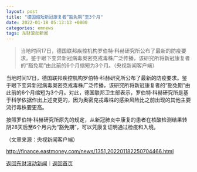 ```yaml
---
layout: post
title: "德国缩短新冠康复者“豁免期”至3个月"
date: 2022-01-18 05:13:13 +0800
categories: emnews
tags: 东财滚动新闻
---
```

> 当地时间17日，德国联邦疾控机构罗伯特·科赫研究所公布了最新的防疫要求。鉴于眼下变异新冠病毒奥密克戎毒株广泛传播，该研究所将新冠康复者的“豁免期”由此前的6个月缩短为3个月。（央视新闻客户端）

<p>当地时间17日，德国联邦疾控机构罗伯特·科赫研究所公布了最新的防疫要求。鉴于眼下变异新冠病毒奥密克戎毒株广泛传播，该研究所将新冠康复者的“豁免期”由此前的6个月缩短为3个月。对此，德国联邦卫生部表示，罗伯特·科赫研究所是基于科学依据作出上述变更的，因为奥密克戎毒株的感染风险比之前出现的其他主要流行毒株要更高。</p>
 <p>按照罗伯特·科赫研究所原先的规定，从新冠肺炎中康复的患者在核酸检测结果转阴28天后至6个月内为“豁免期”，可以凭康复证明通过检疫和入境。</p><p class="em_media">（文章来源：央视新闻客户端）</p>

<http://finance.eastmoney.com/news/1351,202201182250704466.html>

[返回东财滚动新闻](//finews.withounder.com/emnews/)｜[返回首页](//finews.withounder.com/)